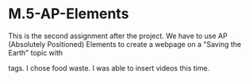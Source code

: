 # M.5-AP-Elements
This is the second assignment after the project.
We have to use AP (Absolutely Positioned) Elements to create a webpage on a "Saving the Earth" topic with <div> tags. I chose food waste. I was able to insert videos this time.
